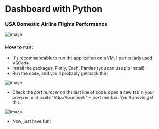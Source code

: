 # Dashboard with Python

### USA Domestic Airline Flights Performance

![image](https://user-images.githubusercontent.com/56210058/184258331-20be615b-24bf-43c2-8744-1f7c9dcfe573.png)

### How to run:

- It's recommendable to run the application on a VM, I particularly used VSCode
- Install the packages: Plotly, Dash, Pandas (you can use pip install)
- Run the code, and you'll probably get back this:

![image](https://user-images.githubusercontent.com/56210058/184257989-ae334017-5aa1-48e7-b661-a03a2a67ba61.png)

- Check the *port number* on the last line of code, open a new tab in your browser, and paste "http://localhost:" + *port number*. You'll should get this:

![image](https://user-images.githubusercontent.com/56210058/184258283-6303bbf8-fc88-422b-a10c-a3dea227e2e7.png)

- Now, just have fun!
